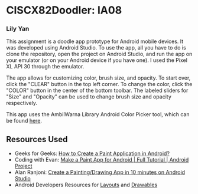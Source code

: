 # CISCX82Doodler: IA08
### Lily Yan

This assignment is a doodle app prototype for Android mobile devices. It was developed using Android Studio. To use the app, all you have to do is clone the repository, open the project on Android Studio, and run the app on your emulator (or on your Android device if you have one). I used the Pixel XL API 30 through the emulator.

The app allows for customizing color, brush size, and opacity. To start over, click the "CLEAR" button in the top left corner. To change the color, click the "COLOR" button in the center of the bottom toolbar. The labeled sliders for "Size" and "Opacity" can be used to change brush size and opacity respectively. 

This app uses the AmbilWarna Library Android Color Picker tool, which can be found [here](https://github.com/yukuku/ambilwarna?tab=readme-ov-file). 

## Resources Used
* Geeks for Geeks: [How to Create a Paint Application in Android?](https://www.geeksforgeeks.org/how-to-create-a-paint-application-in-android/)
* Coding with Evan: [Make a Paint App for Android | Full Tutorial | Android Project](https://youtu.be/xGrOHLk60q8?si=mxsjczjKAJ1VLocm)
* Alan Ranjoni: [Create a Painting/Drawing App in 10 minutes on Android Studio](https://youtu.be/r8zAQTa2rfE?si=O9glik01lKQlrnDi)
* Android Developers Resources for [Layouts](https://developer.android.com/develop/ui/views/layout/declaring-layout) and [Drawables](https://developer.android.com/develop/ui/views/graphics/drawables)
